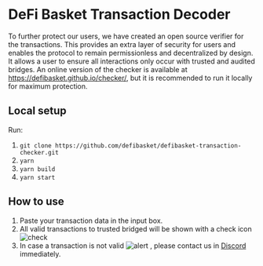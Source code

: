 # DeFi Basket Transaction Decoder

To further protect our users, we have created an open source verifier for the transactions. This provides an extra layer of security for users and enables the protocol to remain permissionless and decentralized by design. It allows a user to ensure all interactions only occur with trusted and audited bridges. An online version of the checker is available at <https://defibasket.github.io/checker/>, but it is recommended to run it locally for maximum protection.

## Local setup

Run:

1. `git clone https://github.com/defibasket/defibasket-transaction-checker.git`
2. `yarn`
3. `yarn build`
4. `yarn start`

## How to use

1. Paste your transaction data in the input box.
2. All valid transactions to trusted bridged will be shown with a check icon ![check](https://user-images.githubusercontent.com/2355491/152592398-963ac8a2-70e3-4ceb-baa3-d358e5d7c29d.svg)
3. In case a transaction is not valid ![alert](https://user-images.githubusercontent.com/2355491/152592472-7165124b-cf5e-4f45-9e6a-8020a34ebeda.svg)
, please contact us in [Discord](https://discord.gg/aWVWytFF) immediately.
